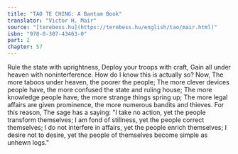 ```yaml
---
title: "TAO TE CHING: A Bantam Book"
translator: "Victor H. Mair"
source: "[terebess.hu](https://terebess.hu/english/tao/mair.html)"
isbn: "978-0-307-43463-0"
part: 2
chapter: 57
---
```

Rule the state with uprightness,
Deploy your troops with craft,
Gain all under heaven with noninterference.
How do I know this is actually so?
Now,
The more taboos under heaven, the poorer the people;
The more clever devices people have, the more confused the state and ruling house;
The more knowledge people have, the more strange things spring up;
The more legal affairs are given prominence, the more numerous bandits and thieves.
For this reason,
The sage has a saying:
"I take no action, yet the people transform themselves;
I am fond of stillness, yet the people correct themselves;
I do not interfere in affairs, yet the people enrich themselves;
I desire not to desire, yet the people of themselves become simple as unhewn logs."